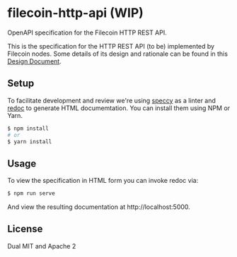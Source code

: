 # filecoin-http-api (WIP)
OpenAPI specification for the Filecoin HTTP REST API. 

This is the specification for the HTTP REST API (to be) implemented by Filecoin nodes. Some details of its design and rationale can be found in this [Design Document](https://docs.google.com/document/d/1ANnTHOU-8612ayvvS7Ru4B1L4voojLE0R0TQ8zF1x5s/edit#heading=h.8v8p3fl8e3gj). 

## Setup 
To facilitate development and review we're using [speccy](https://github.com/wework/speccy) as a linter and [redoc](https://github.com/Redocly/redoc) to generate HTML documemtation. You can install them using NPM or Yarn.

```sh
$ npm install
# or
$ yarn install
```

## Usage
To view the specification in HTML form you can invoke redoc via:
```sh
$ npm run serve
```
And view the resulting documentation at http://localhost:5000.

## License
Dual MIT and Apache 2
